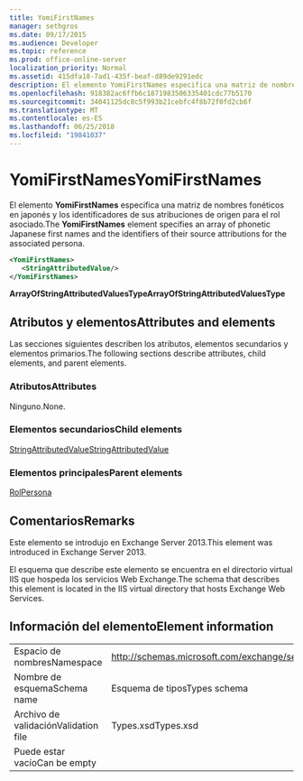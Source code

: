 ```yaml
---
title: YomiFirstNames
manager: sethgros
ms.date: 09/17/2015
ms.audience: Developer
ms.topic: reference
ms.prod: office-online-server
localization_priority: Normal
ms.assetid: 415dfa18-7ad1-435f-beaf-d89de9291edc
description: El elemento YomiFirstNames especifica una matriz de nombres fonéticos en japonés y los identificadores de sus atribuciones de origen para el rol asociado.
ms.openlocfilehash: 918382ac6ffb6c1871983506335401cdc77b5170
ms.sourcegitcommit: 34041125dc8c5f993b21cebfc4f8b72f0fd2cb6f
ms.translationtype: MT
ms.contentlocale: es-ES
ms.lasthandoff: 06/25/2018
ms.locfileid: "19841037"
---
```

# <a name="yomifirstnames"></a><span data-ttu-id="2001e-103">YomiFirstNames</span><span class="sxs-lookup"><span data-stu-id="2001e-103">YomiFirstNames</span></span>

<span data-ttu-id="2001e-104">El elemento **YomiFirstNames** especifica una matriz de nombres fonéticos en japonés y los identificadores de sus atribuciones de origen para el rol asociado.</span><span class="sxs-lookup"><span data-stu-id="2001e-104">The **YomiFirstNames** element specifies an array of phonetic Japanese first names and the identifiers of their source attributions for the associated persona.</span></span> 
  
```XML
<YomiFirstNames>
   <StringAttributedValue/>
</YomiFirstNames>
```

 <span data-ttu-id="2001e-105">**ArrayOfStringAttributedValuesType**</span><span class="sxs-lookup"><span data-stu-id="2001e-105">**ArrayOfStringAttributedValuesType**</span></span>
## <a name="attributes-and-elements"></a><span data-ttu-id="2001e-106">Atributos y elementos</span><span class="sxs-lookup"><span data-stu-id="2001e-106">Attributes and elements</span></span>

<span data-ttu-id="2001e-107">Las secciones siguientes describen los atributos, elementos secundarios y elementos primarios.</span><span class="sxs-lookup"><span data-stu-id="2001e-107">The following sections describe attributes, child elements, and parent elements.</span></span>
  
### <a name="attributes"></a><span data-ttu-id="2001e-108">Atributos</span><span class="sxs-lookup"><span data-stu-id="2001e-108">Attributes</span></span>

<span data-ttu-id="2001e-109">Ninguno.</span><span class="sxs-lookup"><span data-stu-id="2001e-109">None.</span></span>
  
### <a name="child-elements"></a><span data-ttu-id="2001e-110">Elementos secundarios</span><span class="sxs-lookup"><span data-stu-id="2001e-110">Child elements</span></span>

[<span data-ttu-id="2001e-111">StringAttributedValue</span><span class="sxs-lookup"><span data-stu-id="2001e-111">StringAttributedValue</span></span>](stringattributedvalue.md)
  
### <a name="parent-elements"></a><span data-ttu-id="2001e-112">Elementos principales</span><span class="sxs-lookup"><span data-stu-id="2001e-112">Parent elements</span></span>

[<span data-ttu-id="2001e-113">Rol</span><span class="sxs-lookup"><span data-stu-id="2001e-113">Persona</span></span>](persona.md)
  
## <a name="remarks"></a><span data-ttu-id="2001e-114">Comentarios</span><span class="sxs-lookup"><span data-stu-id="2001e-114">Remarks</span></span>

<span data-ttu-id="2001e-115">Este elemento se introdujo en Exchange Server 2013.</span><span class="sxs-lookup"><span data-stu-id="2001e-115">This element was introduced in Exchange Server 2013.</span></span>
  
<span data-ttu-id="2001e-116">El esquema que describe este elemento se encuentra en el directorio virtual IIS que hospeda los servicios Web Exchange.</span><span class="sxs-lookup"><span data-stu-id="2001e-116">The schema that describes this element is located in the IIS virtual directory that hosts Exchange Web Services.</span></span>
  
## <a name="element-information"></a><span data-ttu-id="2001e-117">Información del elemento</span><span class="sxs-lookup"><span data-stu-id="2001e-117">Element information</span></span>

|||
|:-----|:-----|
|<span data-ttu-id="2001e-118">Espacio de nombres</span><span class="sxs-lookup"><span data-stu-id="2001e-118">Namespace</span></span>  <br/> |http://schemas.microsoft.com/exchange/services/2006/types  <br/> |
|<span data-ttu-id="2001e-119">Nombre de esquema</span><span class="sxs-lookup"><span data-stu-id="2001e-119">Schema name</span></span>  <br/> |<span data-ttu-id="2001e-120">Esquema de tipos</span><span class="sxs-lookup"><span data-stu-id="2001e-120">Types schema</span></span>  <br/> |
|<span data-ttu-id="2001e-121">Archivo de validación</span><span class="sxs-lookup"><span data-stu-id="2001e-121">Validation file</span></span>  <br/> |<span data-ttu-id="2001e-122">Types.xsd</span><span class="sxs-lookup"><span data-stu-id="2001e-122">Types.xsd</span></span>  <br/> |
|<span data-ttu-id="2001e-123">Puede estar vacío</span><span class="sxs-lookup"><span data-stu-id="2001e-123">Can be empty</span></span>  <br/> ||
   

